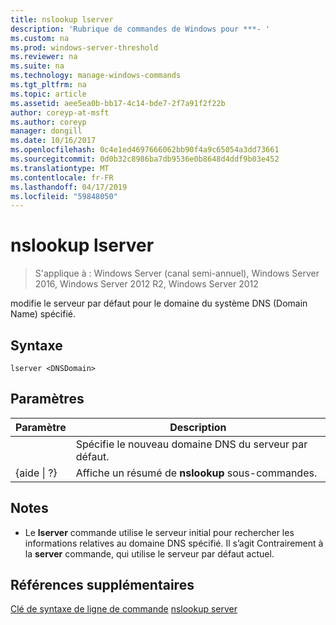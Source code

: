 ```yaml
---
title: nslookup lserver
description: 'Rubrique de commandes de Windows pour ***- '
ms.custom: na
ms.prod: windows-server-threshold
ms.reviewer: na
ms.suite: na
ms.technology: manage-windows-commands
ms.tgt_pltfrm: na
ms.topic: article
ms.assetid: aee5ea0b-bb17-4c14-bde7-2f7a91f2f22b
author: coreyp-at-msft
ms.author: coreyp
manager: dongill
ms.date: 10/16/2017
ms.openlocfilehash: 0c4e1ed4697666062bb90f4a9c65054a3dd73661
ms.sourcegitcommit: 0d0b32c8986ba7db9536e0b8648d4ddf9b03e452
ms.translationtype: MT
ms.contentlocale: fr-FR
ms.lasthandoff: 04/17/2019
ms.locfileid: "59848050"
---
```

# <a name="nslookup-lserver"></a>nslookup lserver

>S'applique à : Windows Server (canal semi-annuel), Windows Server 2016, Windows Server 2012 R2, Windows Server 2012

modifie le serveur par défaut pour le domaine du système DNS (Domain Name) spécifié.
## <a name="syntax"></a>Syntaxe
```
lserver <DNSDomain> 
```
## <a name="parameters"></a>Paramètres
|Paramètre|Description|
|-------|--------|
|<DNSDomain>|Spécifie le nouveau domaine DNS du serveur par défaut.|
|{aide &#124; ?}|Affiche un résumé de **nslookup** sous-commandes.|
## <a name="remarks"></a>Notes
-   Le **lserver** commande utilise le serveur initial pour rechercher les informations relatives au domaine DNS spécifié. Il s’agit Contrairement à la **server** commande, qui utilise le serveur par défaut actuel.
## <a name="additional-references"></a>Références supplémentaires
[Clé de syntaxe de ligne de commande](command-line-syntax-key.md)
[nslookup server](nslookup-server.md)
